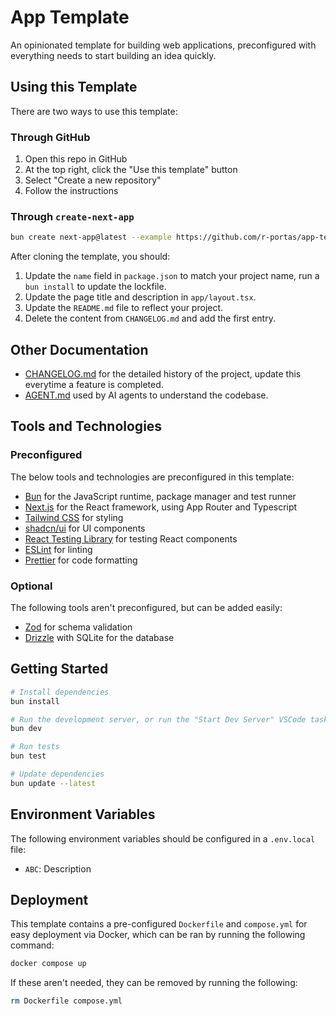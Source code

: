 # App Template

An opinionated template for building web applications, preconfigured with everything needs to start building an idea quickly.

## Using this Template

There are two ways to use this template:

### Through GitHub

1. Open this repo in GitHub
2. At the top right, click the "Use this template" button
3. Select "Create a new repository"
4. Follow the instructions

### Through `create-next-app`

```bash
bun create next-app@latest --example https://github.com/r-portas/app-template
```

After cloning the template, you should:

1. Update the `name` field in `package.json` to match your project name, run a `bun install` to update the lockfile.
2. Update the page title and description in `app/layout.tsx`.
3. Update the `README.md` file to reflect your project.
4. Delete the content from `CHANGELOG.md` and add the first entry.

## Other Documentation

- [CHANGELOG.md](./CHANGELOG.md) for the detailed history of the project, update this everytime a feature is completed.
- [AGENT.md](./AGENT.md) used by AI agents to understand the codebase.

## Tools and Technologies

### Preconfigured

The below tools and technologies are preconfigured in this template:

- [Bun](https://bun.sh/) for the JavaScript runtime, package manager and test runner
- [Next.js](https://nextjs.org/) for the React framework, using App Router and Typescript
- [Tailwind CSS](https://tailwindcss.com/) for styling
- [shadcn/ui](https://ui.shadcn.com/) for UI components
- [React Testing Library](https://testing-library.com/docs/react-testing-library/intro/) for testing React components
- [ESLint](https://eslint.org/) for linting
- [Prettier](https://prettier.io/) for code formatting

### Optional

The following tools aren't preconfigured, but can be added easily:

- [Zod](https://zod.dev/) for schema validation
- [Drizzle](https://orm.drizzle.team/) with SQLite for the database

## Getting Started

```bash
# Install dependencies
bun install

# Run the development server, or run the "Start Dev Server" VSCode task
bun dev

# Run tests
bun test

# Update dependencies
bun update --latest
```

## Environment Variables

The following environment variables should be configured in a `.env.local` file:

- `ABC`: Description

## Deployment

This template contains a pre-configured `Dockerfile` and `compose.yml` for easy deployment via Docker, which can be ran by running the following command:

```bash
docker compose up
```

If these aren't needed, they can be removed by running the following:

```bash
rm Dockerfile compose.yml
```
